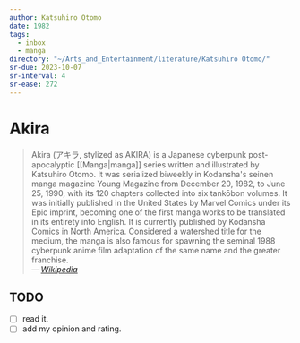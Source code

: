 ```yaml
---
author: Katsuhiro Otomo
date: 1982
tags:
  - inbox
  - manga
directory: "~/Arts_and_Entertainment/literature/Katsuhiro Otomo/"
sr-due: 2023-10-07
sr-interval: 4
sr-ease: 272
---
```


# Akira

> Akira (アキラ, stylized as AKIRA) is a Japanese cyberpunk
> post-apocalyptic [[Manga|manga]] series written and illustrated by
> Katsuhiro Otomo. It was serialized biweekly in Kodansha's seinen manga
> magazine Young Magazine from December 20, 1982, to June 25, 1990, with
> its 120 chapters collected into six tankōbon volumes. It was initially
> published in the United States by Marvel Comics under its Epic imprint,
> becoming one of the first manga works to be translated in its entirety
> into English. It is currently published by Kodansha Comics in North
> America. Considered a watershed title for the medium, the manga is also
> famous for spawning the seminal 1988 cyberpunk anime film adaptation of
> the same name and the greater franchise.\
> — <cite>[Wikipedia](https://en.wikipedia.org/wiki/Akira_\(manga\))</cite>

## TODO

- [ ] read it.
- [ ] add my opinion and rating.
